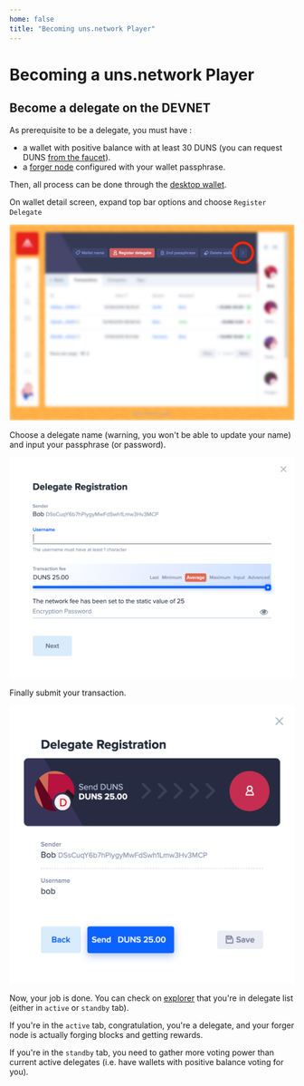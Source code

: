 ```yaml
---
home: false
title: "Becoming uns.network Player"
---
```


# Becoming a uns.network Player


## Become a delegate on the DEVNET

As prerequisite to be a delegate, you must have :
- a wallet with positive balance with at least 30 DUNS (you can request DUNS [from the faucet](/uns-use-the-network/#devnet-faucet)).
- a [forger node](/uns-network-setting-up-node/#run-a-forger) configured with your wallet passphrase.

Then, all process can be done through the [desktop wallet](/uns-use-the-network/wallet.html#basic-wallets).

On wallet detail screen, expand top bar options and choose `Register Delegate`

![Delegate](./images/delegate.png)

Choose a delegate name (warning, you won't be able to update your name) and input your passphrase (or password).

![Registration](./images/registration.png)

Finally submit your transaction.

![Transaction](./images/transaction.png)

Now, your job is done. You can check on [explorer](https://explorer.devnet.uns.network/#/delegate-monitor) that you're in delegate list (either in `active` or `standby` tab).

If you're in the `active` tab, congratulation, you're a <uns/> delegate, and your forger node is actually forging blocks and getting rewards.

If you're in the `standby` tab, you need to gather more voting power than current active delegates (i.e. have wallets with positive balance voting for you).


